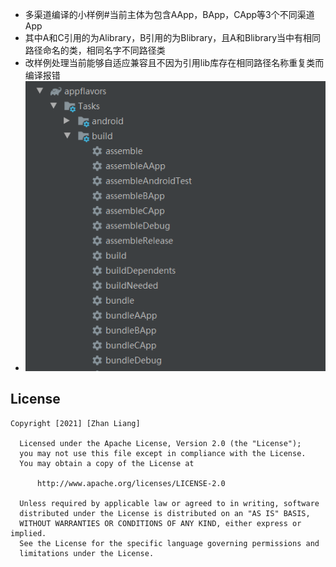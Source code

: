 * 多渠道编译的小样例#当前主体为包含AApp，BApp，CApp等3个不同渠道App
* 其中A和C引用的为Alibrary，B引用的为Blibrary，且A和Blibrary当中有相同路径命名的类，相同名字不同路径类
* 改样例处理当前能够自适应兼容且不因为引用lib库存在相同路径名称重复类而编译报错
* ![image](https://github.com/FreestyleDDCoder/FlavorsExample/blob/master/resources/flavors.png)

## License
 ```
 Copyright [2021] [Zhan Liang]

   Licensed under the Apache License, Version 2.0 (the "License");
   you may not use this file except in compliance with the License.
   You may obtain a copy of the License at

       http://www.apache.org/licenses/LICENSE-2.0

   Unless required by applicable law or agreed to in writing, software
   distributed under the License is distributed on an "AS IS" BASIS,
   WITHOUT WARRANTIES OR CONDITIONS OF ANY KIND, either express or implied.
   See the License for the specific language governing permissions and
   limitations under the License.
 ```
